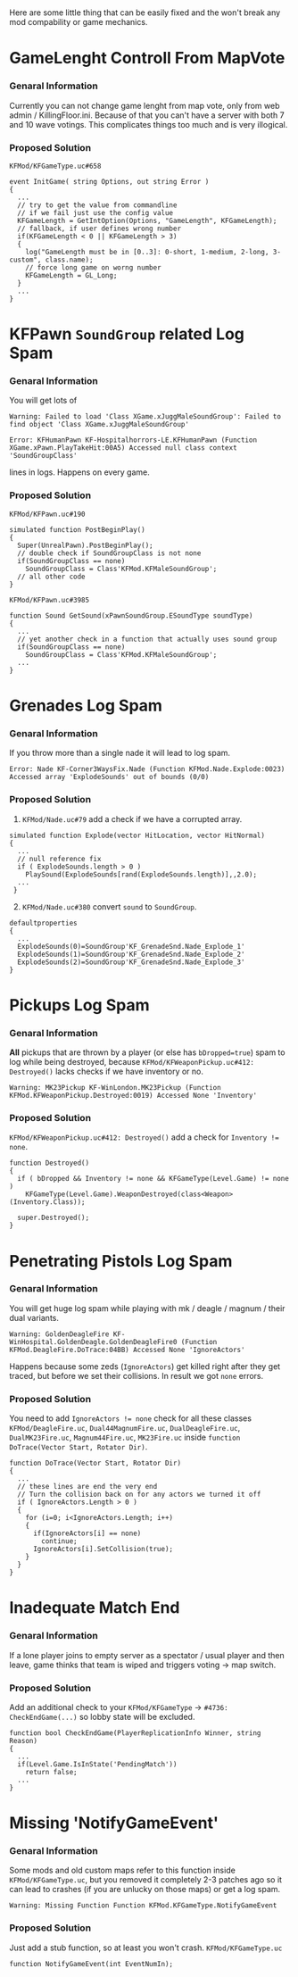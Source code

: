 #
Here are some little thing that can be easily fixed and the won't break any mod compability or game mechanics.
#

# GameLenght Controll From MapVote
### Genaral Information
Currently you can not change game lenght from map vote, only from web admin / KillingFloor.ini. Because of that you can't have a server with both 7 and 10 wave votings. This complicates things too much and is very illogical.

### Proposed Solution
`KFMod/KFGameType.uc#658`
```unrealscript
event InitGame( string Options, out string Error )
{
  ...
  // try to get the value from commandline
  // if we fail just use the config value
  KFGameLength = GetIntOption(Options, "GameLength", KFGameLength);
  // fallback, if user defines wrong number
  if(KFGameLength < 0 || KFGameLength > 3)
  {
    log("GameLength must be in [0..3]: 0-short, 1-medium, 2-long, 3-custom", class.name);
    // force long game on worng number
    KFGameLength = GL_Long;
  }
  ...
}
```
#

# KFPawn `SoundGroup` related Log Spam
### Genaral Information
You will get lots of 

`Warning: Failed to load 'Class XGame.xJuggMaleSoundGroup': Failed to find object 'Class XGame.xJuggMaleSoundGroup'`

`Error: KFHumanPawn KF-Hospitalhorrors-LE.KFHumanPawn (Function XGame.xPawn.PlayTakeHit:00A5) Accessed null class context 'SoundGroupClass'`

lines in logs. Happens on every game.

### Proposed Solution
`KFMod/KFPawn.uc#190`
```unrealscript
simulated function PostBeginPlay()
{
  Super(UnrealPawn).PostBeginPlay();
  // double check if SoundGroupClass is not none
  if(SoundGroupClass == none)
    SoundGroupClass = Class'KFMod.KFMaleSoundGroup';
  // all other code
}
```
`KFMod/KFPawn.uc#3985`
```unrealscript
function Sound GetSound(xPawnSoundGroup.ESoundType soundType)
{
  ...
  // yet another check in a function that actually uses sound group
  if(SoundGroupClass == none)
    SoundGroupClass = Class'KFMod.KFMaleSoundGroup';
  ...
}
```
#

# Grenades Log Spam
### Genaral Information
If you throw more than a single nade it will lead to log spam.

`Error: Nade KF-Corner3WaysFix.Nade (Function KFMod.Nade.Explode:0023) Accessed array 'ExplodeSounds' out of bounds (0/0)`

### Proposed Solution
1. `KFMod/Nade.uc#79` add a check if we have a corrupted array.
```unrealscript
simulated function Explode(vector HitLocation, vector HitNormal)
{
  ...
  // null reference fix
  if ( ExplodeSounds.length > 0 )
    PlaySound(ExplodeSounds[rand(ExplodeSounds.length)],,2.0);
  ...
 }
```
2. `KFMod/Nade.uc#380` convert `sound` to `SoundGroup`.
```unrealscript
defaultproperties
{
  ...
  ExplodeSounds(0)=SoundGroup'KF_GrenadeSnd.Nade_Explode_1'
  ExplodeSounds(1)=SoundGroup'KF_GrenadeSnd.Nade_Explode_2'
  ExplodeSounds(2)=SoundGroup'KF_GrenadeSnd.Nade_Explode_3'
}
```
#

# Pickups Log Spam
### Genaral Information
**All** pickups that are thrown by a player (or else has `bDropped=true`) spam to log while being destroyed, because `KFMod/KFWeaponPickup.uc#412: Destroyed()` lacks checks if we have inventory or no.

`Warning: MK23Pickup KF-WinLondon.MK23Pickup (Function KFMod.KFWeaponPickup.Destroyed:0019) Accessed None 'Inventory'`

### Proposed Solution
`KFMod/KFWeaponPickup.uc#412: Destroyed()` add a check for `Inventory != none`.
```unrealscript
function Destroyed()
{
  if ( bDropped && Inventory != none && KFGameType(Level.Game) != none )
    KFGameType(Level.Game).WeaponDestroyed(class<Weapon>(Inventory.Class));

  super.Destroyed();
}
```
#

# Penetrating Pistols Log Spam
### Genaral Information
You will get huge log spam while playing with mk / deagle / magnum / their dual variants.

`Warning: GoldenDeagleFire KF-WinHospital.GoldenDeagle.GoldenDeagleFire0 (Function KFMod.DeagleFire.DoTrace:04BB) Accessed None 'IgnoreActors'`

Happens because some zeds (`IgnoreActors`) get killed right after they get traced, but before we set their collisions. In result we got `none` errors.

### Proposed Solution
You need to add `IgnoreActors != none` check for all these classes `KFMod/DeagleFire.uc`, `Dual44MagnumFire.uc`, `DualDeagleFire.uc`, `DualMK23Fire.uc`, `Magnum44Fire.uc`, `MK23Fire.uc` inside `function DoTrace(Vector Start, Rotator Dir)`.

```unrealscript
function DoTrace(Vector Start, Rotator Dir)
{
  ...
  // these lines are end the very end
  // Turn the collision back on for any actors we turned it off
  if ( IgnoreActors.Length > 0 )
  {
    for (i=0; i<IgnoreActors.Length; i++)
    {
      if(IgnoreActors[i] == none)
        continue;
      IgnoreActors[i].SetCollision(true);
    }
  }
}
```
#

# Inadequate Match End
### Genaral Information
If a lone player joins to empty server as a spectator / usual player and then leave, game thinks that team is wiped and triggers voting -> map switch.

### Proposed Solution
Add an additional check to your `KFMod/KFGameType` -> `#4736: CheckEndGame(...)` so lobby state will be excluded.
```unrealscript
function bool CheckEndGame(PlayerReplicationInfo Winner, string Reason)
{
  ...
  if(Level.Game.IsInState('PendingMatch'))
    return false;
  ...
}
```
#

# Missing 'NotifyGameEvent'
### Genaral Information
Some mods and old custom maps refer to this function inside `KFMod/KFGameType.uc`, but you removed it completely 2-3 patches ago so it can lead to crashes (if you are unlucky on those maps) or get a log spam.

`Warning: Missing Function Function KFMod.KFGameType.NotifyGameEvent`

### Proposed Solution
Just add a stub function, so at least you won't crash.
`KFMod/KFGameType.uc`
```unrealscript.
function NotifyGameEvent(int EventNumIn);
```
#
